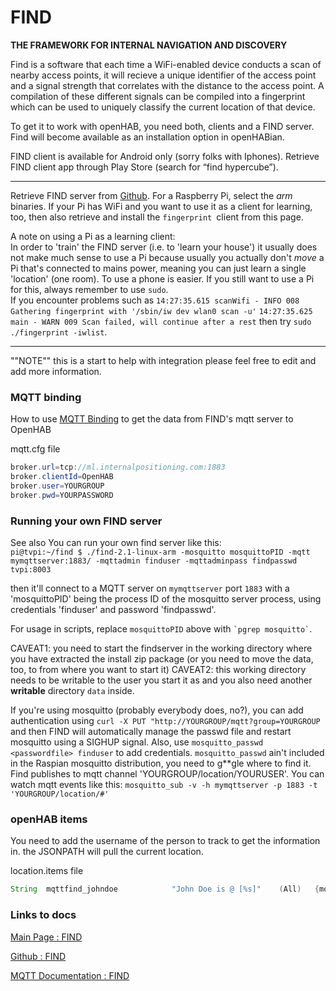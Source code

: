 # FIND
**THE FRAMEWORK FOR INTERNAL NAVIGATION AND DISCOVERY**

Find is a  software that each time a WiFi-enabled device conducts a scan of nearby access points, it will recieve a unique identifier of the access point and a signal strength that correlates with the distance to the access point. A compilation of these different signals can be compiled into a fingerprint which can be used to uniquely classify the current location of that device.

To get it to work with openHAB, you need both, clients and a FIND server.
Find will become available as an installation option in openHABian.

FIND client is available for Android only (sorry folks with Iphones).
Retrieve FIND client app through Play Store (search for “find hypercube”).


***
Retrieve FIND server from [Github](https://github.com/schollz/find/releases).
For a Raspberry Pi, select the _arm_ binaries.
If your Pi has WiFi and you want to use it as a client for learning, too, then also retrieve and install the `fingerprint `client from this page.

A note on using a Pi as a learning client:<br>
In order to 'train' the FIND server (i.e. to 'learn your house')  it usually does not make much sense to use a Pi because usually you actually don't _move_ a Pi that's connected to mains power, meaning you can just learn a single 'location' (one room). To use a phone is easier.
If you still want to use a Pi for this, always remember to use `sudo`.<br>
If you encounter problems such as
`14:27:35.615 scanWifi - INFO 008 Gathering fingerprint with '/sbin/iw dev wlan0 scan -u'`
`14:27:35.625 main - WARN 009 Scan failed, will continue after a rest`
then try  `sudo ./fingerprint -iwlist`.

***

""NOTE"" this is a start to help with integration please feel free to edit and add more information.

### MQTT binding
How to use [MQTT Binding](http://docs.openhab.org/addons/bindings/mqtt1/readme.html) to get the data from FIND's mqtt server to OpenHAB


mqtt.cfg file
```java
broker.url=tcp://ml.internalpositioning.com:1883
broker.clientId=OpenHAB
broker.user=YOURGROUP
broker.pwd=YOURPASSWORD
```

### Running your own FIND server
See also
You can run your own find server like this:<br>
`pi@tvpi:~/find $ ./find-2.1-linux-arm -mosquitto mosquittoPID -mqtt mymqttserver:1883/ -mqttadmin finduser -mqttadminpass findpasswd tvpi:8003`

then it'll connect to a MQTT server on `mymqttserver` port `1883` with a 'mosquittoPID' being the process ID of the mosquitto server process, using credentials 'finduser' and password 'findpasswd'.

For usage in scripts, replace ``mosquittoPID`` above with `` `pgrep mosquitto` ``.

CAVEAT1: you need to start the findserver in the working directory where you have extracted the install zip package
(or you need to move the data, too, to from where you want to start it)
CAVEAT2: this working directory needs to be writable to the user you start it as and you also need another **writable** directory `data` inside.

If you're using mosquitto (probably everybody does, no?), you can add authentication using `curl -X PUT "http://YOURGROUP/mqtt?group=YOURGROUP` and then FIND will automatically manage the passwd file and restart mosquitto using a SIGHUP signal. Also, use `mosquitto_passwd <passwordfile> finduser` to add credentials. `mosquitto_passwd` ain't included in the Raspian mosquitto distribution, you need to g**gle where to find it.
Find publishes to mqtt channel 'YOURGROUP/location/YOURUSER'.
You can watch mqtt events like this: `mosquitto_sub -v -h mymqttserver -p 1883 -t 'YOURGROUP/location/#'`


### openHAB items
You need to add the username of the person to track to get the information in.
the JSONPATH will pull the current location.


location.items file
```java
String	mqttfind_johndoe			"John Doe is @ [%s]"	(All)	{mqtt="<[find:YOURGROUP/location/USERNAME:state:JSONPATH($.location)]"}
```

### Links to docs
[Main Page : FIND](https://www.internalpositioning.com/faq)

[Github : FIND](https://github.com/schollz/find)

[MQTT Documentation : FIND](https://doc.internalpositioning.com/mqtt/)
